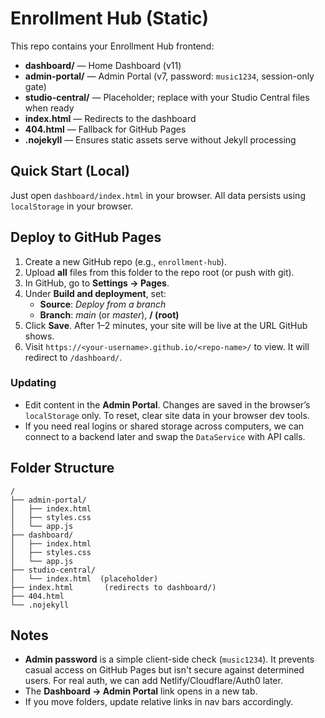 
# Enrollment Hub (Static)

This repo contains your Enrollment Hub frontend:
- **dashboard/** — Home Dashboard (v11)
- **admin-portal/** — Admin Portal (v7, password: `music1234`, session-only gate)
- **studio-central/** — Placeholder; replace with your Studio Central files when ready
- **index.html** — Redirects to the dashboard
- **404.html** — Fallback for GitHub Pages
- **.nojekyll** — Ensures static assets serve without Jekyll processing

## Quick Start (Local)
Just open `dashboard/index.html` in your browser. All data persists using `localStorage` in your browser.

## Deploy to GitHub Pages
1. Create a new GitHub repo (e.g., `enrollment-hub`).
2. Upload **all** files from this folder to the repo root (or push with git).
3. In GitHub, go to **Settings → Pages**.
4. Under **Build and deployment**, set:
   - **Source**: *Deploy from a branch*
   - **Branch**: *main* (or *master*), **/ (root)**
5. Click **Save**. After 1–2 minutes, your site will be live at the URL GitHub shows.
6. Visit `https://<your-username>.github.io/<repo-name>/` to view. It will redirect to `/dashboard/`.

### Updating
- Edit content in the **Admin Portal**. Changes are saved in the browser’s `localStorage` only. To reset, clear site data in your browser dev tools.
- If you need real logins or shared storage across computers, we can connect to a backend later and swap the `DataService` with API calls.

## Folder Structure
```
/
├── admin-portal/
│   ├── index.html
│   ├── styles.css
│   └── app.js
├── dashboard/
│   ├── index.html
│   ├── styles.css
│   └── app.js
├── studio-central/
│   └── index.html  (placeholder)
├── index.html       (redirects to dashboard/)
├── 404.html
└── .nojekyll
```

## Notes
- **Admin password** is a simple client-side check (`music1234`). It prevents casual access on GitHub Pages but isn't secure against determined users. For real auth, we can add Netlify/Cloudflare/Auth0 later.
- The **Dashboard → Admin Portal** link opens in a new tab.
- If you move folders, update relative links in nav bars accordingly.
